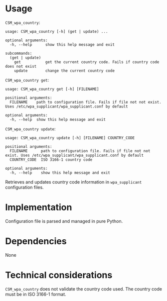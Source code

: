# Usage
`CSM_wpa_country`:
```
usage: CSM_wpa_country [-h] (get | update) ...

optional arguments:
  -h, --help      show this help message and exit

subcommands:
  (get | update)
    get           get the current country code. Fails if country code does not exist
    update        change the current country code
```
`CSM_wpa_country get`:
```
usage: CSM_wpa_country get [-h] [FILENAME]

positional arguments:
  FILENAME    path to configuration file. Fails if file not not exist. Uses /etc/wpa_supplicant/wpa_supplicant.conf by default

optional arguments:
  -h, --help  show this help message and exit
```
`CSM_wpa_country update`:
```
usage: CSM_wpa_country update [-h] [FILENAME] COUNTRY_CODE

positional arguments:
  FILENAME      path to configuration file. Fails if file not not exist. Uses /etc/wpa_supplicant/wpa_supplicant.conf by default
  COUNTRY_CODE  ISO 3166-1 country code

optional arguments:
  -h, --help    show this help message and exit
```
Retrieves and updates country code information in `wpa_supplicant` configuration files.

# Implementation
Configuration file is parsed and managed in pure Python.

# Dependencies
None

# Technical considerations
`CSM_wpa_country` does not validate the country code used. The country code must be in ISO 3166-1 format.
